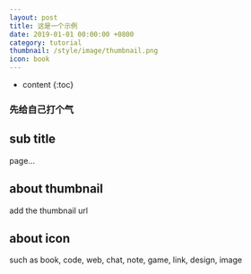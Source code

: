```yaml
---
layout: post
title: 这是一个示例
date: 2019-01-01 00:00:00 +0800
category: tutorial
thumbnail: /style/image/thumbnail.png
icon: book
---
```



* content
{:toc}
### 先给自己打个气

## sub title

page...

## about thumbnail

add the thumbnail url

## about icon

such as book, code, web, chat, note, game, link, design, image
